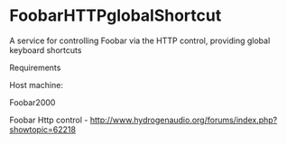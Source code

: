 FoobarHTTPglobalShortcut
========================

A service for controlling Foobar via the HTTP control, providing global keyboard shortcuts

Requirements

Host machine:

Foobar2000

Foobar Http control - http://www.hydrogenaudio.org/forums/index.php?showtopic=62218
